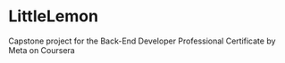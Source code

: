 # LittleLemon
Capstone project for the Back-End Developer Professional Certificate by Meta on Coursera
